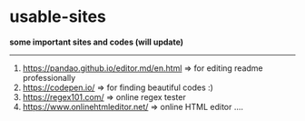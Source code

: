 # usable-sites

**some important sites and codes (will update)**

------

1. https://pandao.github.io/editor.md/en.html => for editing readme professionally
2. https://codepen.io/ => for finding beautiful codes :)
3. https://regex101.com/ => online regex tester
4. https://www.onlinehtmleditor.net/ => online HTML editor
....

